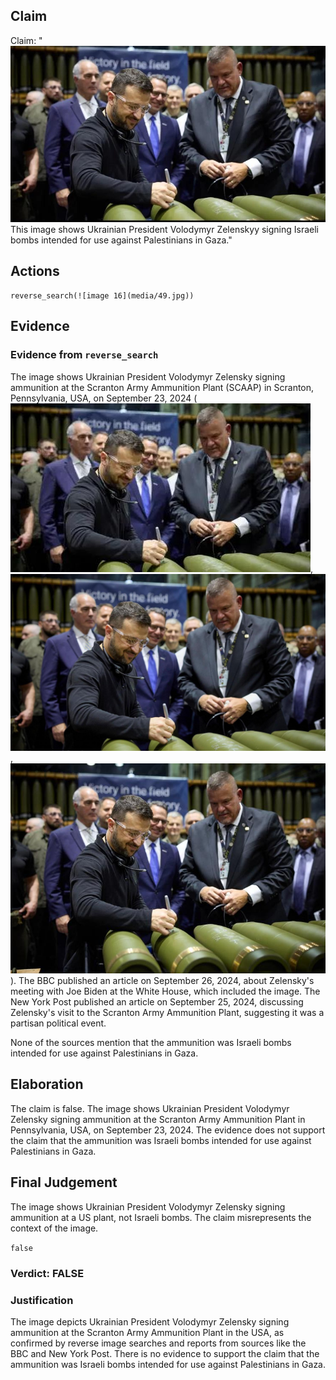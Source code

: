 ## Claim
Claim: "![image 16](media/49.jpg) This image shows Ukrainian President Volodymyr Zelenskyy signing Israeli bombs intended for use against Palestinians in Gaza."

## Actions
```
reverse_search(![image 16](media/49.jpg))
```

## Evidence
### Evidence from `reverse_search`
The image shows Ukrainian President Volodymyr Zelensky signing ammunition at the Scranton Army Ammunition Plant (SCAAP) in Scranton, Pennsylvania, USA, on September 23, 2024 (![image 954](media/2025-08-06_18-18-1754504302-187821.jpg), ![image 960](media/2025-08-06_18-18-1754504308-548113.jpg), ![image 963](media/2025-08-06_18-18-1754504311-967303.jpg)). The BBC published an article on September 26, 2024, about Zelensky's meeting with Joe Biden at the White House, which included the image. The New York Post published an article on September 25, 2024, discussing Zelensky's visit to the Scranton Army Ammunition Plant, suggesting it was a partisan political event.

None of the sources mention that the ammunition was Israeli bombs intended for use against Palestinians in Gaza.


## Elaboration
The claim is false. The image shows Ukrainian President Volodymyr Zelensky signing ammunition at the Scranton Army Ammunition Plant in Pennsylvania, USA, on September 23, 2024. The evidence does not support the claim that the ammunition was Israeli bombs intended for use against Palestinians in Gaza.


## Final Judgement
The image shows Ukrainian President Volodymyr Zelensky signing ammunition at a US plant, not Israeli bombs. The claim misrepresents the context of the image.

`false`


### Verdict: FALSE

### Justification
The image depicts Ukrainian President Volodymyr Zelensky signing ammunition at the Scranton Army Ammunition Plant in the USA, as confirmed by reverse image searches and reports from sources like the BBC and New York Post. There is no evidence to support the claim that the ammunition was Israeli bombs intended for use against Palestinians in Gaza.
